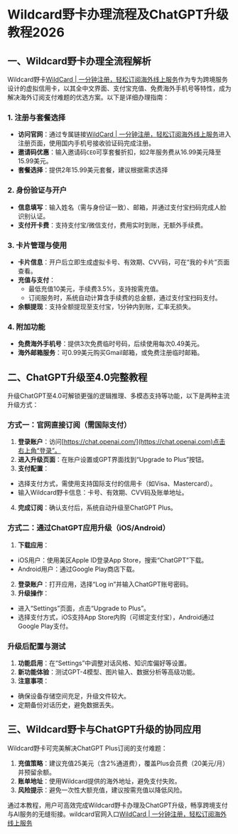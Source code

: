 # Wildcard野卡办理流程及ChatGPT升级教程2026

## 一、Wildcard野卡办理全流程解析

Wildcard野卡[WildCard | 一分钟注册，轻松订阅海外线上服务](https://yeka.ai/i/CEO)作为专为跨境服务设计的虚拟信用卡，以其全中文界面、支付宝充值、免费海外手机号等特性，成为解决海外订阅支付难题的优选方案。以下是详细办理指南：

### 1. 注册与套餐选择

- **访问官网**：通过专属链接[WildCard | 一分钟注册，轻松订阅海外线上服务](https://yeka.ai/i/CEO)进入注册页面，使用国内手机号接收验证码完成注册。
- **邀请码优惠**：输入邀请码`CEO`可享套餐折扣，如2年服务费从16.99美元降至15.99美元。
- **套餐选择**：提供2年15.99美元套餐，建议根据需求选择

### 2. 身份验证与开户

- **信息填写**：输入姓名（需与身份证一致）、邮箱，并通过支付宝扫码完成人脸识别认证。
- **支付开卡费**：支持支付宝/微信支付，费用实时到账，无额外手续费。

### 3. 卡片管理与使用

- **卡片信息**：开户后立即生成虚拟卡号、有效期、CVV码，可在“我的卡片”页面查看。
- **充值与支付**：
  - 最低充值10美元，手续费3.5%，支持按需充值。
  - 订阅服务时，系统自动计算含手续费的总金额，通过支付宝扫码支付。
- **余额提现**：支持全额提现至支付宝，1分钟内到账，汇率无损失。

### 4. 附加功能

- **免费海外手机号**：提供3次免费临时号码，后续使用每次0.49美元。
- **海外邮箱服务**：可0.99美元购买Gmail邮箱，或免费注册临时邮箱。

## 二、ChatGPT升级至4.0完整教程

升级ChatGPT至4.0可解锁更强的逻辑推理、多模态支持等功能，以下是两种主流升级方式：

### 方式一：官网直接订阅（需国际支付）

1. **登录账户**：访问[https://chat.openai.com/](https://chat.openai.com)点击右上角“登录”。
2. **进入升级页面**：在账户设置或GPT界面找到“Upgrade to Plus”按钮。
3. **支付配置**：
  - 选择支付方式，需使用支持国际支付的信用卡（如Visa、Mastercard）。
  - 输入Wildcard野卡信息：卡号、有效期、CVV码及账单地址。
4. **完成订阅**：确认支付后，系统自动升级至ChatGPT Plus。

### 方式二：通过ChatGPT应用升级（iOS/Android）

1. **下载应用**：
  - iOS用户：使用美区Apple ID登录App Store，搜索“ChatGPT”下载。
  - Android用户：通过Google Play商店下载。
2. **登录账户**：打开应用，选择“Log in”并输入ChatGPT账号密码。
3. **升级操作**：
  - 进入“Settings”页面，点击“Upgrade to Plus”。
  - 选择支付方式，iOS支持App Store内购（可绑定支付宝），Android通过Google Play支付。

### 升级后配置与测试

1. **功能启用**：在“Settings”中调整对话风格、知识库偏好等设置。
2. **新功能体验**：测试GPT-4模型、图片输入、数据分析等高级功能。
3. **注意事项**：
  - 确保设备存储空间充足，升级文件较大。
  - 定期备份对话历史，避免数据丢失。

## 三、Wildcard野卡与ChatGPT升级的协同应用

Wildcard野卡可完美解决ChatGPT Plus订阅的支付难题：

1. **充值策略**：建议充值25美元（含2%通道费），覆盖Plus会员费（20美元/月）并预留余额。
2. **账单地址**：使用Wildcard提供的海外地址，避免支付失败。
3. **风险提示**：避免一次性大额充值，建议按需充值以降低风险。

通过本教程，用户可高效完成Wildcard野卡办理及ChatGPT升级，畅享跨境支付与AI服务的无缝衔接。wildcard官网入口[WildCard | 一分钟注册，轻松订阅海外线上服务](https://yeka.ai/i/CEO)
